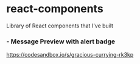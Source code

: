 # react-components
Library of React components that I've built

### - Message Preview with alert badge
https://codesandbox.io/s/gracious-currying-rk3kp

